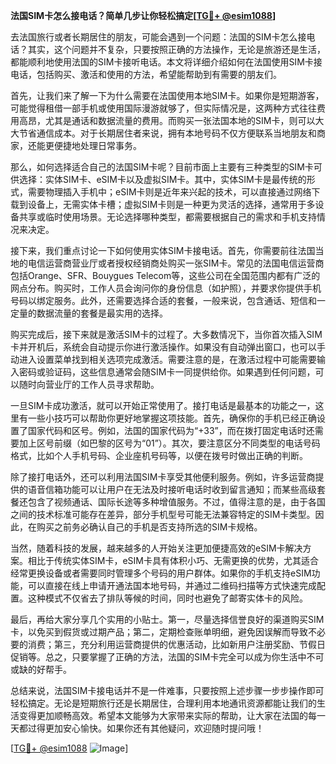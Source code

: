 **法国SIM卡怎么接电话？简单几步让你轻松搞定[[TG💪+ @esim1088](https://t.me/s/esim1088)]**

去法国旅行或者长期居住的朋友，可能会遇到一个问题：法国的SIM卡怎么接电话？其实，这个问题并不复杂，只要按照正确的方法操作，无论是旅游还是生活，都能顺利地使用法国的SIM卡接听电话。本文将详细介绍如何在法国使用SIM卡接电话，包括购买、激活和使用的方法，希望能帮助到有需要的朋友们。

首先，让我们来了解一下为什么需要在法国使用本地SIM卡。如果你是短期游客，可能觉得租借一部手机或使用国际漫游就够了，但实际情况是，这两种方式往往费用高昂，尤其是通话和数据流量的费用。而购买一张法国本地的SIM卡，则可以大大节省通信成本。对于长期居住者来说，拥有本地号码不仅方便联系当地朋友和商家，还能更便捷地处理日常事务。

那么，如何选择适合自己的法国SIM卡呢？目前市面上主要有三种类型的SIM卡可供选择：实体SIM卡、eSIM卡以及虚拟SIM卡。其中，实体SIM卡是最传统的形式，需要物理插入手机中；eSIM卡则是近年来兴起的技术，可以直接通过网络下载到设备上，无需实体卡槽；虚拟SIM卡则是一种更为灵活的选择，通常用于多设备共享或临时使用场景。无论选择哪种类型，都需要根据自己的需求和手机支持情况来决定。

接下来，我们重点讨论一下如何使用实体SIM卡接电话。首先，你需要前往法国当地的电信运营商营业厅或者授权经销商处购买一张SIM卡。常见的法国电信运营商包括Orange、SFR、Bouygues Telecom等，这些公司在全国范围内都有广泛的网点分布。购买时，工作人员会询问你的身份信息（如护照），并要求你提供手机号码以绑定服务。此外，还需要选择合适的套餐，一般来说，包含通话、短信和一定量的数据流量的套餐是最实用的选择。

购买完成后，接下来就是激活SIM卡的过程了。大多数情况下，当你首次插入SIM卡并开机后，系统会自动提示你进行激活操作。如果没有自动弹出窗口，也可以手动进入设置菜单找到相关选项完成激活。需要注意的是，在激活过程中可能需要输入密码或验证码，这些信息通常会随SIM卡一同提供给你。如果遇到任何问题，可以随时向营业厅的工作人员寻求帮助。

一旦SIM卡成功激活，就可以开始正常使用了。接打电话是最基本的功能之一，这里有一些小技巧可以帮助你更好地掌握这项技能。首先，确保你的手机已经正确设置了国家代码和区号。例如，法国的国家代码为“+33”，而在拨打固定电话时还需要加上区号前缀（如巴黎的区号为“01”）。其次，要注意区分不同类型的电话号码格式，比如个人手机号码、企业座机号码等，以便在拨号时做出正确的判断。

除了接打电话外，还可以利用法国SIM卡享受其他便利服务。例如，许多运营商提供的语音信箱功能可以让用户在无法及时接听电话时收到留言通知；而某些高级套餐还包含了视频通话、国际长途等多种增值服务。不过，值得注意的是，由于各国之间的技术标准可能存在差异，部分手机型号可能无法兼容特定的SIM卡类型。因此，在购买之前务必确认自己的手机是否支持所选的SIM卡规格。

当然，随着科技的发展，越来越多的人开始关注更加便捷高效的eSIM卡解决方案。相比于传统实体SIM卡，eSIM卡具有体积小巧、无需更换的优势，尤其适合经常更换设备或者需要同时管理多个号码的用户群体。如果你的手机支持eSIM功能，可以直接在线上申请开通法国本地号码，并通过二维码扫描等方式快速完成配置。这种模式不仅省去了排队等候的时间，同时也避免了邮寄实体卡的风险。

最后，再给大家分享几个实用的小贴士。第一，尽量选择信誉良好的渠道购买SIM卡，以免买到假货或过期产品；第二，定期检查账单明细，避免因误解而导致不必要的消费；第三，充分利用运营商提供的优惠活动，比如新用户注册奖励、节假日促销等。总之，只要掌握了正确的方法，法国的SIM卡完全可以成为你生活中不可或缺的好帮手。

总结来说，法国SIM卡接电话并不是一件难事，只要按照上述步骤一步步操作即可轻松搞定。无论是短期旅行还是长期居住，合理利用本地通讯资源都能让我们的生活变得更加顺畅高效。希望本文能够为大家带来实际的帮助，让大家在法国的每一天都过得更加安心愉快。如果你还有其他疑问，欢迎随时提问哦！

[[TG💪+ @esim1088](https://t.me/s/esim1088) ![Image](https://i.postimg.cc/4NQfJmqS/Snipaste-2025-05-13-00-14-12.png)]